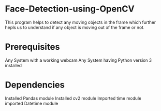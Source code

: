 # Face-Detection-using-OpenCV
This program helps to detect any moving objects in the frame which further hepls us to understand if any object is moving out of the frame or not.

# Prerequisites
Any System with a working webcam
Any System having Python version 3 installed

# Dependencies
Installed Pandas module
Installed cv2 module
Imported time module
imported Datetime module